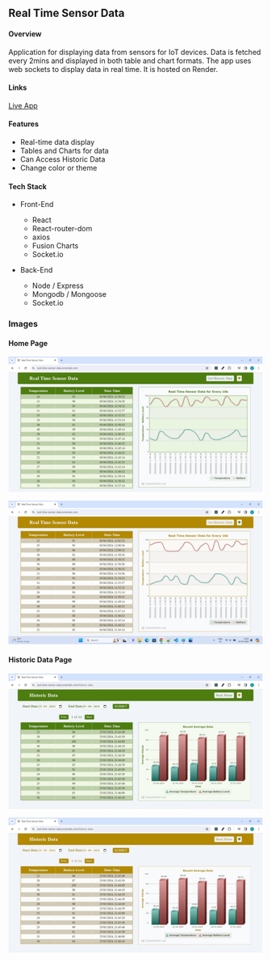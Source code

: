 ## Real Time Sensor Data

#### Overview

Application for displaying data from sensors for IoT devices. Data is fetched every 2mins and displayed in both table and chart formats.
The app uses web sockets to display data in real time. It is hosted on Render.

#### Links

[Live App](https://real-time-sensor-data.onrender.com/)

#### Features

- Real-time data display
- Tables and Charts for data
- Can Access Historic Data
- Change color or theme

#### Tech Stack

- Front-End

  - React
  - React-router-dom
  - axios
  - Fusion Charts
  - Socket.io

- Back-End
  - Node / Express
  - Mongodb / Mongoose
  - Socket.io

### Images

#### Home Page

![main image](./images/Home-1.jpg)

![main image](./images/Home-2.jpg)

#### Historic Data Page

![data image](./images/Historic-1.jpg)

![data image](./images/Historic-2.jpg)

